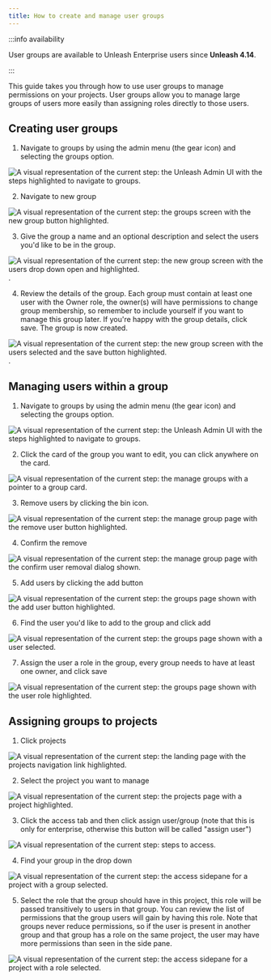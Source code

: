 ```yaml
---
title: How to create and manage user groups
---
```


:::info availability 

User groups are available to Unleash Enterprise users since **Unleash 4.14**. 

:::

This guide takes you through how to use user groups to manage permissions on your projects. User groups allow you to manage large groups of users more easily than assigning roles directly to those users.

## Creating user groups

1. Navigate to groups by using the admin menu (the gear icon) and selecting the groups option.

![A visual representation of the current step: the Unleash Admin UI with the steps highlighted to navigate to groups.](/img/create-ug-step-1.png)

2. Navigate to new group

![A visual representation of the current step: the groups screen with the new group button highlighted.](/img/create-ug-step-2.png)

3. Give the group a name and an optional description and select the users you'd like to be in the group.

![A visual representation of the current step: the new group screen with the users drop down open and highlighted.](/img/create-ug-step-3.png).

4. Review the details of the group. Each group must contain at least one user with the Owner role, the owner(s) will have permissions to change group membership, so remember to include yourself if you want to manage this group later. If you're happy with the group details, click save. The group is now created.

![A visual representation of the current step: the new group screen with the users selected and the save button highlighted.](/img/create-ug-step-4.png).

## Managing users within a group

1. Navigate to groups by using the admin menu (the gear icon) and selecting the groups option.

![A visual representation of the current step: the Unleash Admin UI with the steps highlighted to navigate to groups.](/img/create-ug-step-1.png)

2. Click the card of the group you want to edit, you can click anywhere on the card.

![A visual representation of the current step: the manage groups with a pointer to a group card.](/img/edit-ug-step-2.png)

3. Remove users by clicking the bin icon.

![A visual representation of the current step: the manage group page with the remove user button highlighted.](/img/remove-user-from-group-step-1.png)

4. Confirm the remove

![A visual representation of the current step: the manage group page with the confirm user removal dialog shown.](/img/remove-user-from-group-step-2.png)

5. Add users by clicking the add button

![A visual representation of the current step: the groups page shown with the add user button highlighted.](/img/add-user-to-group-step-1.png)

6. Find the user you'd like to add to the group and click add

![A visual representation of the current step: the groups page shown with a user selected.](/img/add-user-to-group-step-2.png)

7. Assign the user a role in the group, every group needs to have at least one owner, and click save

![A visual representation of the current step: the groups page shown with the user role highlighted.](/img/add-user-to-group-step-3.png)

## Assigning groups to projects

1. Click projects

![A visual representation of the current step: the landing page with the projects navigation link highlighted.](/img/add-group-to-project-step-1.png)

2. Select the project you want to manage

![A visual representation of the current step: the projects page with a project highlighted.](/img/add-group-to-project-step-2.png)

3. Click the access tab and then click assign user/group (note that this is only for enterprise, otherwise this button will be called "assign user")

![A visual representation of the current step: steps to access.](/img/add-group-to-project-step-3.png)

4. Find your group in the drop down

![A visual representation of the current step: the access sidepane for a project with a group selected.](/img/add-group-to-project-step-4.png)

5. Select the role that the group should have in this project, this role will be passed transitively to users in that group. You can review the list of permissions that the group users will gain by having this role. Note that groups never reduce permissions, so if the user is present in another group and that group has a role on the same project, the user may have more permissions than seen in the side pane.

![A visual representation of the current step: the access sidepane for a project with a role selected.](/img/add-group-to-project-step-5.png)
